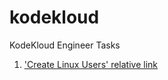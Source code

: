 # kodekloud
KodeKloud  Engineer Tasks

1. ['Create Linux Users' relative link](tasks/LinuxUsers.md)
